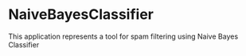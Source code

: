 # NaiveBayesClassifier
This application represents a tool for spam filtering using Naive Bayes Classifier
